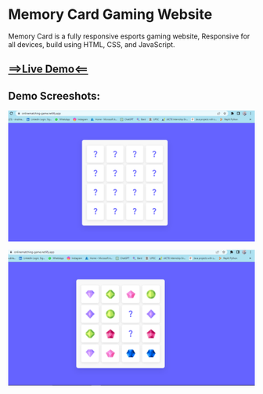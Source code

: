 # Memory Card Gaming Website

Memory Card is a fully responsive esports gaming website,
Responsive for all devices, build using HTML, CSS, and JavaScript.

[==>Live Demo<==](https://onlinematching-game.netlify.app/)
---

## Demo Screeshots:

![Alt text](image.png)


![Alt text](image-1.png)